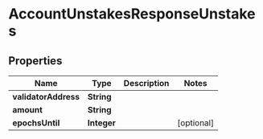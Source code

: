

# AccountUnstakesResponseUnstakes


## Properties

Name | Type | Description | Notes
------------ | ------------- | ------------- | -------------
**validatorAddress** | **String** |  | 
**amount** | **String** |  | 
**epochsUntil** | **Integer** |  |  [optional]



